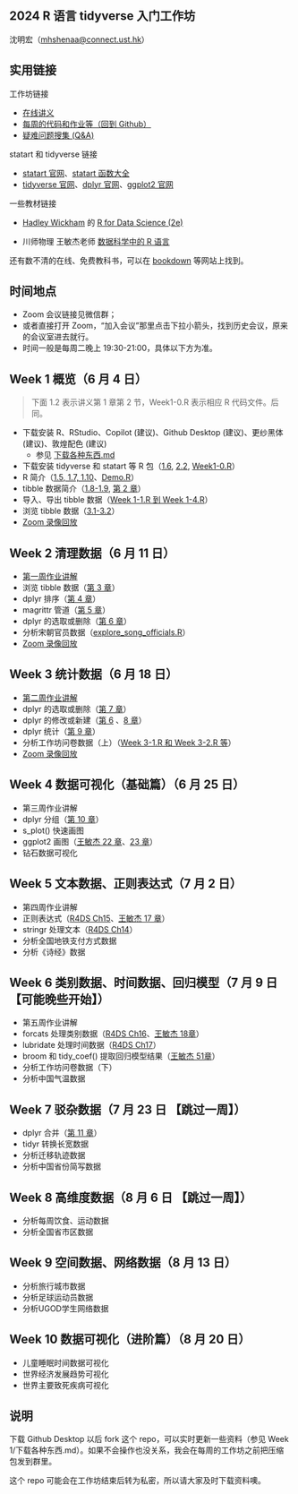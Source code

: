 ## 2024 R 语言 tidyverse 入门工作坊

<!-- [点击回到 Github](https://github.com/socimh/2024-Summer-R-Workshop) -->

沈明宏（[mhshenaa@connect.ust.hk](mailto:mhshenaa@connect.ust.hk)）

## 实用链接

工作坊链接

- [在线讲义](https://socimh.github.io/intro2tidy/)
- [每周的代码和作业等（回到 Github）](https://github.com/socimh/2024-Summer-R-Workshop)
- [疑难问题搜集 (Q&A)](https://docs.qq.com/doc/DZWdQREVuUEtTV0l4?scene=45af37bc0fcf6a8f5e1ec050JkZHs1)

statart 和 tidyverse 链接

- [statart 官网](https://socimh.github.io/statart/index.html)、[statart 函数大全](https://socimh.github.io/statart/reference/index.html)
- [tidyverse 官网](https://www.tidyverse.org/packages/)、[dplyr 官网](https://dplyr.tidyverse.org/)、[ggplot2 官网](https://ggplot2.tidyverse.org/)

一些教材链接

- [Hadley Wickham](https://hadley.nz/) 的 [R for Data Science (2e)](https://r4ds.hadley.nz/)
<!-- 北大数学 李东风老师 [R 语言教程](https://www.math.pku.edu.cn/teachers/lidf/docs/Rbook/html/_Rbook/index.html) -->
- 川师物理 王敏杰老师 [数据科学中的 R 语言](https://bookdown.org/wangminjie/R4DS/author.html)

还有数不清的在线、免费教科书，可以在 [bookdown](https://bookdown.org/home/archive/) 等网站上找到。

## 时间地点

- Zoom 会议链接见微信群；
- 或者直接打开 Zoom，“加入会议”那里点击下拉小箭头，找到历史会议，原来的会议室进去就行。
- 时间一般是每周二晚上 19:30-21:00，具体以下方为准。

## Week 1 概览（6 月 4 日）

> 下面 1.2 表示讲义第 1 章第 2 节，Week1-0.R 表示相应 R 代码文件。后同。

- 下载安装 R、RStudio、Copilot (建议)、Github Desktop (建议)、更纱黑体 (建议)、敦煌配色 (建议)
  - 参见 [下载各种东西.md](https://github.com/socimh/2024-Summer-R-Workshop/blob/main/Week%201/%E4%B8%8B%E8%BD%BD%E5%90%84%E7%A7%8D%E4%B8%9C%E8%A5%BF.md)
- 下载安装 tidyverse 和 statart 等 R 包（[1.6](https://socimh.github.io/intro2tidy/intro.html), [2.2](https://socimh.github.io/intro2tidy/tibble.html), [Week1-0.R](https://github.com/socimh/2024-Summer-R-Workshop/blob/main/Week%201/Week1-0.%20install_packages.R)）
- R 简介（[1.5, 1.7, 1.10](https://socimh.github.io/intro2tidy/intro.html)、[Demo.R](https://github.com/socimh/2024-Summer-R-Workshop/blob/main/Week%201/Week%201.%20Demo.R)）
- tibble 数据简介（[1.8-1.9](https://socimh.github.io/intro2tidy/intro.html), [第 2 章](https://socimh.github.io/intro2tidy/tibble.html)）
- 导入、导出 tibble 数据（[Week 1-1.R 到 Week 1-4.R](https://github.com/socimh/2024-Summer-R-Workshop/tree/main/Week%201)）
- 浏览 tibble 数据（[3.1-3.2](https://socimh.github.io/intro2tidy/dplyr-skim.html)）
- [Zoom 录像回放](https://hkust.zoom.us/rec/share/BctFpkiuSJ-Fu_My1Iu4FZjspod3VcfE2hc8B8Llf2VXzjyNbvurA4cLjx_09zkw.u9NJYutAgH8op6MG)

## Week 2 清理数据（6 月 11 日）

- [第一周作业讲解](https://github.com/socimh/2024-Summer-R-Workshop/blob/main/Week%201/Week%201%20Assignment/Week1%20Assignment%20Solution.R)
- 浏览 tibble 数据（[第 3 章](https://socimh.github.io/intro2tidy/dplyr-skim.html)）
- dplyr 排序（[第 4 章](https://socimh.github.io/intro2tidy/dplyr-sort.html)）
- magrittr 管道（[第 5 章](https://socimh.github.io/intro2tidy/dplyr-pipe.html)）
- dplyr 的选取或删除（[第 6 章](https://socimh.github.io/intro2tidy/dplyr-grammar.html)）
- 分析宋朝官员数据（[explore_song_officials.R](https://github.com/socimh/2024-Summer-R-Workshop/blob/main/Week%202/explore_Song_officials.R)）
- [Zoom 录像回放](https://hkust.zoom.us/rec/share/2Cx0Gtdakqu7yJu17TcsRHJUOBXU02aQnMaCVpCvjGZxlECuXth9Gj3OgbSnpQiL.j6BskjhHfKlC-fBl)

## Week 3 统计数据（6 月 18 日）

- [第二周作业讲解](https://github.com/socimh/2024-Summer-R-Workshop/blob/main/Week%202/Week%202%20Assignment/Week2%20Assignment%20Solution.R)
- dplyr 的选取或删除（[第 7 章](https://socimh.github.io/intro2tidy/dplyr-select.html)）
- dplyr 的修改或新建（[第 6](https://socimh.github.io/intro2tidy/dplyr-grammar.html) 、[8 章](https://socimh.github.io/intro2tidy/dplyr-mutate.html)）
- dplyr 统计（[第 9 章](https://socimh.github.io/intro2tidy/dplyr-stat.html)）
- 分析工作坊问卷数据（上）（[Week 3-1.R 和 Week 3-2.R 等](https://github.com/socimh/2024-Summer-R-Workshop/tree/main/Week%203)）
- [Zoom 录像回放](https://hkust.zoom.us/rec/share/oQM37hEeBRMvhiNsuR6LeBS8y4hmtmh2RKeZehGdU7IKChvrRTljfhlnRSR9DP1a.maAyum5DEeCJ6FLE)

## Week 4 数据可视化（基础篇）（6 月 25 日）

- 第三周作业讲解
- dplyr 分组（[第 10 章](https://socimh.github.io/intro2tidy/dplyr-group.html)）
- s_plot() 快速画图
- ggplot2 画图（[王敏杰 22 章](https://bookdown.org/wangminjie/R4DS/tidyverse-ggplot2-geom.html)、[23 章](https://bookdown.org/wangminjie/R4DS/tidyverse-ggplot2-scales.html)）
- 钻石数据可视化

## Week 5 文本数据、正则表达式（7 月 2 日）

- 第四周作业讲解
- 正则表达式（[R4DS Ch15](https://r4ds.hadley.nz/regexps)、[王敏杰 17 章](https://bookdown.org/wangminjie/R4DS/tidyverse-stringr.html)）
- stringr 处理文本（[R4DS Ch14](https://r4ds.hadley.nz/strings.html)）
- 分析全国地铁支付方式数据
- 分析《诗经》数据

## Week 6 类别数据、时间数据、回归模型（7 月 9 日 【可能晚些开始】）

- 第五周作业讲解
- forcats 处理类别数据（[R4DS Ch16](https://r4ds.hadley.nz/factors)、[王敏杰 18章](https://bookdown.org/wangminjie/R4DS/tidyverse-forcats.html)）
- lubridate 处理时间数据（[R4DS Ch17](https://r4ds.hadley.nz/datetimes)）
- broom 和 tidy_coef() 提取回归模型结果（[王敏杰 51章](https://bookdown.org/wangminjie/R4DS/tidystats-broom.html)）
- 分析工作坊问卷数据（下）
- 分析中国气温数据

## Week 7 驳杂数据（7 月 23 日 【跳过一周】）

- dplyr 合并（[第 11 章](https://socimh.github.io/intro2tidy/dplyr-join.html)）
- tidyr 转换长宽数据
- 分析迁移轨迹数据
- 分析中国省份简写数据

## Week 8 高维度数据（8 月 6 日 【跳过一周】）

- 分析每周饮食、运动数据
- 分析全国省市区数据

## Week 9 空间数据、网络数据（8 月 13 日）

- 分析旅行城市数据
- 分析足球运动员数据
- 分析UGOD学生网络数据

## Week 10 数据可视化（进阶篇）（8 月 20 日）

- 儿童睡眠时间数据可视化
- 世界经济发展趋势可视化
- 世界主要致死疾病可视化


## 说明

下载 Github Desktop 以后 fork 这个 repo，可以实时更新一些资料（参见 Week 1/下载各种东西.md）。如果不会操作也没关系，我会在每周的工作坊之前把压缩包发到群里。

这个 repo 可能会在工作坊结束后转为私密，所以请大家及时下载资料噢。
